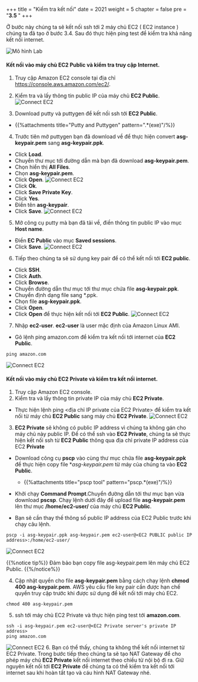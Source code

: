 +++
title = "Kiểm tra kết nối"
date = 2021
weight = 5
chapter = false
pre = "<b>3.5 </b>"
+++

Ở bước này chúng ta sẽ kết nối ssh tới 2 máy chủ EC2 ( EC2 instance ) chúng ta đã tạo ở bước 3.4. Sau đó thực hiện ping test để kiểm tra khả năng kết nối internet.

![Mô hình Lab](/images/architecture/lab-3.4.png?width=50pc)


#### Kết nối vào máy chủ EC2 Public và kiểm tra truy cập Internet.

1. Truy cập Amazon EC2 console tại địa chỉ https://console.aws.amazon.com/ec2/.
2. Kiểm tra và lấy thông tin public IP của máy chủ **EC2 Public**.
![Connect EC2](/images/vpc/connect-ec2.png?width=90pc)

3. Download putty và puttygen để kết nối ssh tới **EC2 Public**.
  + {{%attachments title="Putty and Puttygen" pattern=".*(exe)"/%}}

4. Trước tiên mở puttygen bạn đã download về để thực hiện convert **asg-keypair.pem** sang **asg-keypair.ppk**.
  + Click **Load**.
  + Chuyển thư mục tới đường dẫn mà bạn đã download **asg-keypair.pem**.
  + Chọn hiển thị **All Files**.
  + Chọn **asg-keypair.pem**.
  + Click **Open**.
![Connect EC2](/images/vpc/connect-ec2-2.png?width=60pc)
  + Click **Ok**.
  + Click **Save Private Key**.
  + Click **Yes**.
  + Điền tên **asg-keypair**.
  + Click **Save**.
![Connect EC2](/images/vpc/connect-ec2-3.png?width=60pc)

5. Mở công cụ putty mà bạn đã tải về, điền thông tin public IP vào mục **Host name**.
 + Điền **EC Public** vào mục **Saved sessions**.
 + Click **Save**.
![Connect EC2](/images/vpc/connect-ec2-4.png?width=90pc)

6. Tiếp theo chúng ta sẽ sử dụng key pair để có thể kết nối tới **EC2 public**.
  + Click **SSH**.
  + Click **Auth**.
  + Click **Browse**.
  + Chuyển đường dẫn thư mục tới thư mục chứa file **asg-keypair.ppk**.
  + Chuyển định dạng file sang *.ppk.
  + Chọn file **asg-keypair.ppk**.
  + Click **Open**.
  + Click **Open** để thực hiện kết nối tới **EC2 Public**.
![Connect EC2](/images/vpc/connect-ec2-5.png?width=90pc)

7. Nhập **ec2-user**. **ec2-user** là user mặc định của Amazon Linux AMI.
  + Gõ lệnh ping amazon.com để kiểm tra kết nối tới internet của **EC2 Public**.
  ```
  ping amazon.com
  ```
![Connect EC2](/images/vpc/connect-ec2-6.png?width=90pc)

#### Kết nối vào máy chủ EC2 Private và kiểm tra kết nối internet.


1. Truy cập Amazon EC2 console.
2. Kiểm tra và lấy thông tin private IP của máy chủ **EC2 Private**.
  + Thực hiện lệnh ping <địa chỉ IP private của EC2 Private> để kiểm tra kết nối từ máy chủ **EC2 Public** sang máy chủ **EC2 Private**.
![Connect EC2](/images/vpc/connect-ec2-7.png?width=90pc)

3. **EC2 Private** sẽ không có public IP address vì chúng ta không gán cho máy chủ này public IP. Để có thể ssh vào **EC2 Private**, chúng ta sẽ thực hiện kết nối ssh từ **EC2 Public** thông qua địa chỉ private IP address của EC2 **Private**
 + Download công cụ **pscp** vào cùng thư mục chứa file **asg-keypair.ppk** để thực hiện copy file **asg-keypair.pem* từ máy của chúng ta vào **EC2 Public**.
    * {{%attachments title="pscp tool" pattern="pscp.*(exe)"/%}}

 + Khởi chạy **Command Prompt**.Chuyển đường dẫn tới thư mục bạn vừa download **pscsp**. Chạy lệnh dưới đây để upload file **asg-keypair.pem** lên thư mục **/home/ec2-user/** của máy chủ **EC2 Public**.
 + Bạn sẽ cần thay thế thông số public IP address của EC2 Public trước khi chạy câu lệnh.

```
pscp -i asg-keypair.ppk asg-keypair.pem ec2-user@<EC2 PUBLIC public IP address>:/home/ec2-user/
```
![Connect EC2](/images/vpc/connect-ec2-8.png?width=60pc)

{{%notice tip%}}
Đảm bảo bạn copy file asg-keypair.pem lên máy chủ EC2 Public.
{{%/notice%}}

4. Cập nhật quyền cho file **asg-keypair.pem** bằng cách chạy lệnh **chmod 400 asg-keypair.pem**. AWS yêu cầu file key pair cần được hạn chế quyền truy cập trước khi được sử dụng để kết nối tới máy chủ EC2.
```
chmod 400 asg-keypair.pem
```
5. ssh tới máy chủ EC2 Private và thực hiện ping test tới **amazon.com**.
```
ssh -i asg-keypair.pem ec2-user@<EC2 Private server's private IP address>
ping amazon.com
```
![Connect EC2](/images/vpc/connect-ec2-10.png?width=90pc)
6. Bạn có thể thấy, chúng ta không thể kết nối internet từ EC2 Private. Trong bước tiếp theo chúng ta sẽ tạo NAT Gateway để cho phép máy chủ **EC2 Private** kết nối internet theo chiều từ nội bộ đi ra.
Giữ nguyên kết nối tới **EC2 Private** để chúng ta có thể kiểm tra kết nối tới internet sau khi hoàn tất tạo và cáu hình NAT Gateway nhé.
